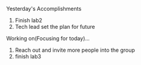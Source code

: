 Yesterday's Accomplishments
<!-- Share tasks that were completed, but focus on the primary tasks only. No one needs to know every little detail, and it can make the standup longer than necessary. -->
1. Finish lab2
2. Tech lead set the plan for future 

Working on(Focusing for today)...
<!-- Here, report on what you'll be focusing on for the day. This is the best time to mention tasks that were not completed yesterday and will be carried over today. -->

1. Reach out and invite more people into the group
2. finish lab3